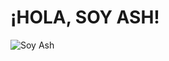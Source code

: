 # ¡HOLA, SOY ASH!
![Soy Ash](https://i.gifer.com/origin/33/33d88994d07e5eca370d0776e5dd046c_w200.gif)


